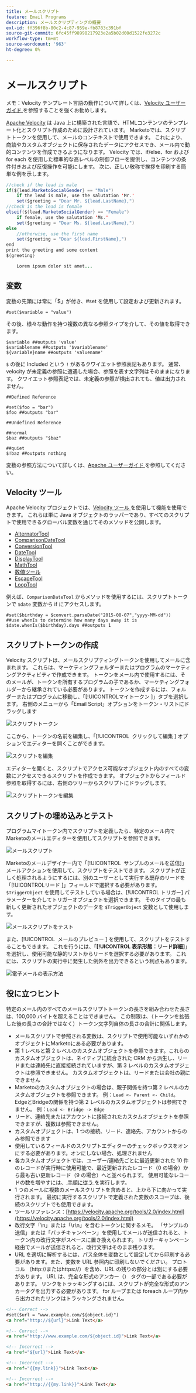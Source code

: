 ```yaml
---
title: メールスクリプト
feature: Email Programs
description: メールスクリプティングの概要
exl-id: ff396f8b-80c2-4c87-959e-fb8783c391bf
source-git-commit: 6fc45ff98998217923e2a5b02d00d1522fe3272c
workflow-type: tm+mt
source-wordcount: '963'
ht-degree: 0%

---
```


# メールスクリプト

メモ：Velocity テンプレート言語の動作について詳しくは、[Velocity ユーザーガイド ](https://velocity.apache.org/engine/devel/user-guide.html) を参照することを強くお勧めします。

[Apache Velocity](https://velocity.apache.org/) は Java 上に構築された言語で、HTMLコンテンツのテンプレート化とスクリプト作成のために設計されています。 Marketoでは、スクリプトトークンを使用して、メールのコンテキストで使用できます。 これにより、商談やカスタムオブジェクトに保存されたデータにアクセスでき、メール内で動的コンテンツを作成できるようになります。 Velocity では、if/else、for および for each を使用した標準的な高レベルの制御フローを提供し、コンテンツの条件付きおよび反復操作を可能にします。 次に、正しい敬称で挨拶を印刷する簡単な例を示します。

```java
//check if the lead is male
if(${lead.MarketoSocialGender} == "Male")
    if the lead is male, use the salutation 'Mr.'
    set($greeting = "Dear Mr. ${lead.LastName},")
//check is the lead is female
elseif(${lead.MarketoSocialGender} == "Female")
    if female, use the salutation 'Ms.'
    set($greeting = "Dear Ms. ${lead.LastName},")
else
    //otherwise, use the first name
    set($greeting = "Dear ${lead.FirstName},")
end
print the greeting and some content
${greeting}

    Lorem ipsum dolor sit amet...
```

## 変数

変数の先頭には常に「$」が付き、#set を使用して設定および更新されます。

```
#set($variable = "value")
```

その後、様々な動作を持つ複数の異なる参照タイプを介して、その値を取得できます。

```
$variable ##outputs 'value'
$variablename ##outputs '$variablename'
${variable}name ##outputs 'valuename'
```

`$` の後に Included という `!` があるクワイエット参照表記もあります。 通常、velocity が未定義の参照に遭遇した場合、参照を表す文字列はそのままになります。 クワイエット参照表記では、未定義の参照が検出されても、値は出力されません。

```
##Defined Reference

#set($foo = "bar")
$foo ##outputs "bar"

##Undefined Reference

##normal
$baz ##outputs "$baz"

##quiet
$!baz ##outputs nothing
```

変数の参照方法について詳しくは、[Apache ユーザーガイド ](https://velocity.apache.org/engine/devel/user-guide.html#formal-reference-notation) を参照してください。

## Velocity ツール

Apache Velocity プロジェクトでは、[Velocity ツール ](https://velocity.apache.org/tools/devel/apidocs/overview-summary.html) を使用して機能を使用できます。 これらは単に Java オブジェクトのラッパーであり、すべてのスクリプトで使用できるグローバル変数を通じてそのメソッドを公開します。

- [AlternatorTool](https://velocity.apache.org/tools/devel/apidocs/org/apache/velocity/tools/generic/AlternatorTool.html)
- [ComparisonDateTool](https://velocity.apache.org/tools/devel/apidocs/org/apache/velocity/tools/generic/ComparisonDateTool.html)
- [ConversionTool](https://velocity.apache.org/tools/devel/apidocs/org/apache/velocity/tools/generic/ConversionTool.html)
- [DateTool](https://velocity.apache.org/tools/devel/apidocs/org/apache/velocity/tools/generic/DateTool.html)
- [DisplayTool](https://velocity.apache.org/tools/devel/apidocs/org/apache/velocity/tools/generic/DisplayTool.html)
- [MathTool](https://velocity.apache.org/tools/devel/apidocs/org/apache/velocity/tools/generic/MathTool.html)
- [ 数値ツール ](https://velocity.apache.org/tools/devel/apidocs/org/apache/velocity/tools/generic/NumberTool.html)
- [EscapeTool](https://velocity.apache.org/tools/devel/apidocs/org/apache/velocity/tools/generic/EscapeTool.html)
- [LoopTool](https://velocity.apache.org/tools/devel/apidocs/org/apache/velocity/tools/generic/LoopTool.html)

例えば、`ComparisonDateTool` からメソッドを使用するには、スクリプトトークンで `$date` 変数から if にアクセスします。

```
#set($birthday = $convert.parseDate("2015-08-07","yyyy-MM-dd"))
##use whenIs to determine how many days away it is
$date.whenIs($birthday).days ##outputs 1
```

## スクリプトトークンの作成

Velocity スクリプトは、メールスクリプティングトークンを使用してメールに含まれます。 これらは、マーケティングフォルダーまたはプログラムのマーケティングアクティビティで作成できます。 トークンをメール内で使用するには、そのメールが、トークンを所有するプログラムの子であるか、マーケティングフォルダーから継承されている必要があります。 トークンを作成するには、フォルダーまたはプログラムに移動し、「[!UICONTROL &#x200B; マイトークン &#x200B;]」タブを選択します。 右側のメニューから「Email Script」オプションをトークン・リストにドラッグします

![ スクリプトトークン ](assets/script-token.png)

ここから、トークンの名前を編集し、「[!UICONTROL &#x200B; クリックして編集 &#x200B;] オプションでエディターを開くことができます。

![ スクリプトを編集 ](assets/script-edit.png)

エディターを開くと、スクリプトでアクセス可能なオブジェクト内のすべての変数にアクセスできるスクリプトを作成できます。 オブジェクトからフィールド参照を取得するには、右側のツリーからスクリプトにドラッグします。

![ スクリプトトークンを編集 ](assets/edit-script-token.png)

## スクリプトの埋め込みとテスト

プログラムマイトークン内でスクリプトを定義したら、特定のメール内でMarketoのメールエディターを使用してスクリプトを参照できます。

![ メールスクリプト ](assets/email-script-marketo-email.png)

Marketoのメールデザイナー内で「[!UICONTROL &#x200B; サンプルのメールを送信 &#x200B;]」メールアクションを使用して、スクリプトをテストできます。 スクリプトが正しく処理されるようにするには、別のユーザーとして実行する既存のリードを「[!UICONTROL &#x200B; リード &#x200B;]」フィールドで選択する必要があります。 `$TriggerObject` を使用してテストしている場合は、[!UICONTROL &#x200B; トリガー] パラメーターを介してトリガーオブジェクトを選択できます。 そのタイプの最も新しく更新されたオブジェクトのデータを `$TriggerObject` 変数として使用します。

![ メールスクリプトをテスト ](assets/velocity-test.png)

また、[!UICONTROL &#x200B; メールのプレビュー &#x200B;] を使用して、スクリプトをテストすることもできます。 これを行うには、「**[!UICONTROL 表示形態：リード詳細]**」を選択し、使用可能な静的リストからリードを選択する必要があります。 これには、スクリプトの実行中に発生した例外を出力できるという利点もあります。

![ 電子メールの表示方法 ](assets/view-as.png)

## 役に立つヒント

特定のメール内のすべてのメールスクリプトトークンの長さを組み合わせた長さは、100,000 バイトを超えることはできません。 この制限は、（トークンを拡張した後の長さの合計ではなく）トークン文字列自体の長さの合計に関係します。

- メールスクリプトで参照される変数は、スクリプトで使用可能ないずれかのオブジェクトにMarketoにある必要があります。
- 第 1 レベルと第 2 レベルのカスタムオブジェクトを参照できます。これらのカスタムオブジェクトは、ネイティブに統合された CRM から派生し、リードまたは連絡先に直接接続されていますが、第 3 レベルのカスタムオブジェクトは参照できません。 カスタムオブジェクトは、リードまたは会社の親にできません
- Marketoのカスタムオブジェクトの場合は、親子関係を持つ第 2 レベルのカスタムオブジェクトを参照できます。 例：`Lead <- Parent <- Child`。 EdgeとBridgeの関係を持つ第 2 レベルのカスタムオブジェクトは参照できません。 例：`Lead <- Bridge -> Edge`
- リード、連絡先またはアカウントに接続されたカスタムオブジェクトを参照できますが、複数は参照できません。
- カスタムオブジェクトは、1 つの接続、リード、連絡先、アカウントからのみ参照できます
- 使用しているフィールドのスクリプトエディターのチェックボックスをオンにする必要があります。オンにしない場合、処理されません
- 各カスタムオブジェクトでは、ユーザー/連絡先ごとに最近更新された 10 件のレコードが実行時に使用可能で、最近更新されたレコード（0 の場合）から最も古い更新レコード（9 の場合）へと並べられます。 使用可能なレコードの数を増やすには、[ 手順に従う ](https://experienceleague.adobe.com/ja/docs/marketo/using/product-docs/administration/email-setup/change-custom-object-retrieval-limits-in-velocity-scripting) を実行します。
- 1 つのメールに複数のメールスクリプトを含めると、上から下に向かって実行されます。 最初に実行するスクリプトで定義された変数のスコープは、後続のスクリプトでも使用できます。
- ツールリファレンス：[https://velocity.apache.org/tools/2.0/index.html](https://velocity.apache.org/tools/2.0/index.html)
- 改行文字「\\n」または「\\r\\n」を含むトークンに関するメモ。 「サンプルの送信」または「バッチキャンペーン」を使用してメールが送信されると、トークン内の改行文字がスペースに置き換えられます。 トリガーキャンペーン経由でメールが送信されると、改行文字はそのまま残ります。
- URL を適切に解析するには、パス全体を変数として設定してから印刷する必要があります。また、変数を URL 参照内に印刷しないでください。 プロトコル （http://またはhttps://）を含め、URL の残りの部分とは別にする必要があります。 URL は、完全な形式のアンカー（<a>） タグの一部である必要があります。 リンクをトラッキングするには、スクリプトが完全な形式のアンカータグを出力する必要があります。 for ループまたは foreach ループ内から出力されたリンクはトラッキングされません。

```html
<!-- Correct -->
#set($url = "www.example.com/${object.id}")
<a href="http://${url}">Link Text</a>

<!-- Correct -->
<a href="http://www.example.com/${object.id}">Link Text</a>

<!-- Incorrect -->
<a href="${url}">Link Text</a>

<!-- Incorrect -->
<a href="{{my.link}}">Link Text</a>

<!-- Incorrect -->
<a href="http://{{my.link}}">Link Text</a>
```
